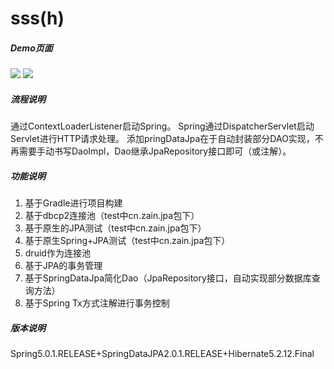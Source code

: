 # sss(h)

##### Demo页面

<img src="https://github.com/yongzhian/s1sh/blob/master/doc/login.png"/>

<img src="https://github.com/yongzhian/s1sh/blob/master/doc/index.png"/>

##### 流程说明

通过ContextLoaderListener启动Spring。
Spring通过DispatcherServlet启动Servlet进行HTTP请求处理。
添加pringDataJpa在于自动封装部分DAO实现，不再需要手动书写DaoImpl，Dao继承JpaRepository接口即可（或注解）。

##### 功能说明

1. 基于Gradle进行项目构建
1. 基于dbcp2连接池（test中cn.zain.jpa包下）
1. 基于原生的JPA测试（test中cn.zain.jpa包下）
1. 基于原生Spring+JPA测试（test中cn.zain.jpa包下）
1. druid作为连接池
1. 基于JPA的事务管理
1. 基于SpringDataJpa简化Dao（JpaRepository接口，自动实现部分数据库查询方法）
1. 基于Spring Tx方式注解进行事务控制


##### 版本说明

Spring5.0.1.RELEASE+SpringDataJPA2.0.1.RELEASE+Hibernate5.2.12.Final